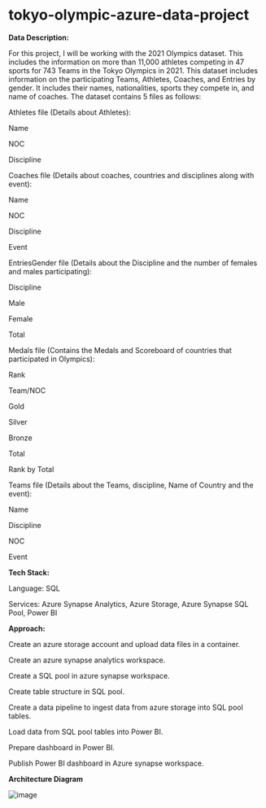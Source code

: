 # tokyo-olympic-azure-data-project



**Data Description:**

For this project, I will be working with the 2021 Olympics dataset. This includes the information on more than 11,000 athletes competing in 47 sports for 743 Teams in the Tokyo Olympics in 2021. This dataset includes information on the participating Teams, Athletes, Coaches, and Entries by gender. It includes their names, nationalities, sports they compete in, and name of coaches. The dataset contains 5 files as follows:

Athletes file (Details about Athletes):

Name

NOC

Discipline

 

Coaches file (Details about coaches, countries and disciplines along with event):

Name

NOC

Discipline

Event

 

EntriesGender file (Details about the Discipline and the number of females and males participating):

Discipline

Male

Female

Total

 

Medals file (Contains the Medals and Scoreboard of countries that participated in Olympics):

Rank

Team/NOC

Gold

Silver

Bronze

Total

Rank by Total




Teams file (Details about the Teams, discipline, Name of Country and the event):

Name

Discipline

NOC

Event

 

**Tech Stack:**

Language: SQL

Services: Azure Synapse Analytics, Azure Storage, Azure Synapse SQL Pool, Power BI
 

**Approach:**

Create an azure storage account and upload data files in a container.

Create an azure synapse analytics workspace.

Create a SQL pool in azure synapse workspace.

Create table structure in SQL pool.

Create a data pipeline to ingest data from azure storage into SQL pool tables.

Load data from SQL pool tables into Power BI.

Prepare dashboard in Power BI.

Publish Power BI dashboard in Azure synapse workspace.

**Architecture Diagram**

![image](https://github.com/Linhsmiler47/tokyo-olympic-azure-data-engineering-project/assets/87265344/1f60aabc-b278-407f-a999-9251570bfa58)

